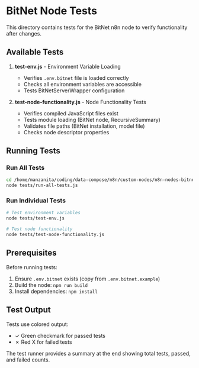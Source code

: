 # BitNet Node Tests

This directory contains tests for the BitNet n8n node to verify functionality after changes.

## Available Tests

1. **test-env.js** - Environment Variable Loading
   - Verifies `.env.bitnet` file is loaded correctly
   - Checks all environment variables are accessible
   - Tests BitNetServerWrapper configuration

2. **test-node-functionality.js** - Node Functionality Tests
   - Verifies compiled JavaScript files exist
   - Tests module loading (BitNet node, RecursiveSummary)
   - Validates file paths (BitNet installation, model file)
   - Checks node descriptor properties

## Running Tests

### Run All Tests
```bash
cd /home/manzanita/coding/data-compose/n8n/custom-nodes/n8n-nodes-bitnet
node tests/run-all-tests.js
```

### Run Individual Tests
```bash
# Test environment variables
node tests/test-env.js

# Test node functionality
node tests/test-node-functionality.js
```

## Prerequisites

Before running tests:

1. Ensure `.env.bitnet` exists (copy from `.env.bitnet.example`)
2. Build the node: `npm run build`
3. Install dependencies: `npm install`

## Test Output

Tests use colored output:
- ✓ Green checkmark for passed tests
- ✗ Red X for failed tests

The test runner provides a summary at the end showing total tests, passed, and failed counts.